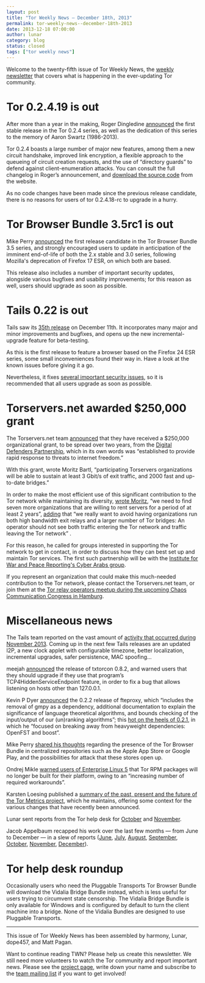 ```yaml
---
layout: post
title: "Tor Weekly News — December 18th, 2013"
permalink: tor-weekly-news--december-18th-2013
date: 2013-12-18 07:00:00
author: lunar
category: blog
status: closed
tags: ["tor weekly news"]
---
```


Welcome to the twenty-fifth issue of Tor Weekly News, the [weekly newsletter](https://lists.torproject.org/cgi-bin/mailman/listinfo/tor-news) that covers what is happening in the ever-updating Tor community.

Tor 0.2.4.19 is out
===================

After more than a year in the making, Roger Dingledine [announced](https://lists.torproject.org/pipermail/tor-talk/2013-December/031392.html) the first stable release in the Tor 0.2.4 series, as well as the dedication of this series to the memory of Aaron Swartz (1986-2013).

Tor 0.2.4 boasts a large number of major new features, among them a new circuit handshake, improved link encryption, a flexible approach to the queueing of circuit creation requests, and the use of “directory guards” to defend against client-enumeration attacks. You can consult the full changelog in Roger’s announcement, and [download the source code](https://www.torproject.org/dist/) from the website.

As no code changes have been made since the previous release candidate, there is no reasons for users of tor 0.2.4.18-rc to upgrade in a hurry.

Tor Browser Bundle 3.5rc1 is out
================================

Mike Perry [announced](https://blog.torproject.org/blog/tor-browser-bundle-35rc1-released) the first release candidate in the Tor Browser Bundle 3.5 series, and strongly encouraged users to update in anticipation of the imminent end-of-life of both the 2.x stable and 3.0 series, following Mozilla's deprecation of Firefox 17 ESR, on which both are based.

This release also includes a number of important security updates, alongside various bugfixes and usability improvements; for this reason as well, users should upgrade as soon as possible.

Tails 0.22 is out
=================

Tails saw its [35th release](https://tails.boum.org/news/version_0.22/) on December 11th. It incorporates many major and minor improvements and bugfixes, and opens up the new incremental-upgrade feature for beta-testing.

As this is the first release to feature a browser based on the Firefox 24 ESR series, some small inconveniences found their way in. Have a look at the known issues before giving it a go.

Nevertheless, it fixes [several important security issues](https://tails.boum.org/security/Numerous_security_holes_in_0.21/), so it is recommended that all users upgrade as soon as possible.

Torservers.net awarded \$250,000 grant
======================================

The Torservers.net team [announced](https://blog.torservers.net/20131213/torservers-awarded-250000-by-digital-defenders.html) that they have received a \$250,000 organizational grant, to be spread over two years, from the [Digital Defenders Partnership](http://digitaldefenders.org/), which in its own words was “established to provide rapid response to threats to internet freedom.”

With this grant, wrote Moritz Bartl, “participating Torservers organizations will be able to sustain at least 3 Gbit/s of exit traffic, and 2000 fast and up-to-date bridges.”

In order to make the most efficient use of this significant contribution to the Tor network while maintaining its diversity, [wrote Moritz](https://lists.torproject.org/pipermail/tor-relays/2013-December/003495.html), “we need to find seven more organizations that are willing to rent servers for a period of at least 2 years”, [adding](https://mailman.stanford.edu/pipermail/liberationtech/2013-December/012376.html) that “we really want to avoid having organizations run both high bandwidth exit relays and a larger number of Tor bridges: An operator should not see both traffic entering the Tor network and traffic leaving the Tor network” .

For this reason, he called for groups interested in supporting the Tor network to get in contact, in order to discuss how they can best set up and maintain Tor services. The first such partnership will be with the [Institute for War and Peace Reporting's Cyber Arabs group](https://www.cyber-arabs.com/).

If you represent an organization that could make this much-needed contribution to the Tor network, please contact the Torservers.net team, or join them at the [Tor relay operators meetup during the upcoming Chaos Communication Congress in Hamburg](https://events.ccc.de/congress/2013/wiki/Session:Torservers_Meetup).

Miscellaneous news
==================

The Tails team reported on the vast amount of [activity that occurred during November 2013](https://tails.boum.org/news/report_2013_11/). Coming up in the next few Tails releases are an updated I2P, a new clock applet with configurable timezone, better localization, incremental upgrades, safer persistence, MAC spoofing…

meejah [announced](https://lists.torproject.org/pipermail/tor-dev/2013-December/005927.html) the release of txtorcon 0.8.2, and warned users that they should upgrade if they use that program’s TCP4HiddenServiceEndpoint feature, in order to fix a bug that allows listening on hosts other than 127.0.0.1.

Kevin P Dyer [announced](https://lists.torproject.org/pipermail/tor-dev/2013-December/005953.html) the 0.2.2 release of fteproxy, which “includes the removal of gmpy as a dependency, additional documentation to explain the significance of language theoretical algorithms, and bounds checking of the input/output of our (un)ranking algorithms”; this [hot on the heels of 0.2.1](https://lists.torproject.org/pipermail/tor-dev/2013-December/005929.html), in which he “focused on breaking away from heavyweight dependencies: OpenFST and boost”.

Mike Perry [shared his thoughts](https://lists.torproject.org/pipermail/tor-dev/2013-December/005923.html) regarding the presence of the Tor Browser Bundle in centralized repositories such as the Apple App Store or Google Play, and the possibilities for attack that these stores open up.

Ondrej Mikle [warned users of Enterprise Linux 5](https://lists.torproject.org/pipermail/tor-talk/2013-December/031408.html) that Tor RPM packages will no longer be built for their platform, owing to an “increasing number of required workarounds”.

Karsten Loesing published a [summary of the past, present and the future of the Tor Metrics project](https://lists.torproject.org/pipermail/tor-dev/2013-December/005948.html), which he maintains, offering some context for the various changes that have recently been announced.

Lunar sent reports from the Tor help desk for [October](https://lists.torproject.org/pipermail/tor-reports/2013-December/000404.html) and [November](https://lists.torproject.org/pipermail/tor-reports/2013-December/000405.html).

Jacob Appelbaum recapped his work over the last few months — from June to December — in a slew of reports ([June](https://lists.torproject.org/pipermail/tor-reports/2013-December/000407.html), [July](https://lists.torproject.org/pipermail/tor-reports/2013-December/000408.html), [August](https://lists.torproject.org/pipermail/tor-reports/2013-December/000409.html), [September](https://lists.torproject.org/pipermail/tor-reports/2013-December/000410.html), [October](https://lists.torproject.org/pipermail/tor-reports/2013-December/000411.html), [November](https://lists.torproject.org/pipermail/tor-reports/2013-December/000412.html), [December](https://lists.torproject.org/pipermail/tor-reports/2013-December/000413.html)).

Tor help desk roundup
=====================

Occasionally users who need the Pluggable Transports Tor Browser Bundle will download the Vidalia Bridge Bundle instead, which is less useful for users trying to circumvent state censorship. The Vidalia Bridge Bundle is only available for Windows and is configured by default to turn the client machine into a bridge. None of the Vidalia Bundles are designed to use Pluggable Transports.

* * * * *

This issue of Tor Weekly News has been assembled by harmony, Lunar, dope457, and Matt Pagan.

Want to continue reading TWN? Please help us create this newsletter. We still need more volunteers to watch the Tor community and report important news. Please see the [project page](https://trac.torproject.org/projects/tor/wiki/TorWeeklyNews), write down your name and subscribe to the [team mailing list](https://lists.torproject.org/cgi-bin/mailman/listinfo/news-team) if you want to get involved!
